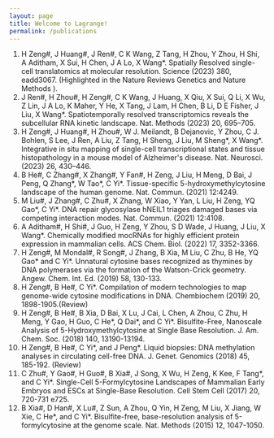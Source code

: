 ```yaml
---
layout: page
title: Welcome to Lagrange!
permalink: /publications
---
```

1. H Zeng#, J Huang#, J Ren#, C K Wang, Z Tang, H Zhou, Y Zhou, H Shi, A Aditham, X Sui, H Chen, J A Lo, X Wang*. Spatially Resolved single-cell translatomics at molecular resolution.  Science (2023) 380, eadd3067. (Highlighted in the  Nature Reviews Genetics and  Nature Methods ).
2. J Ren#, H Zhou#, H Zeng#, C K Wang, J Huang, X Qiu, X Sui, Q Li, X Wu, Z Lin, J A Lo, K Maher, Y He, X Tang, J Lam, H Chen, B Li, D E Fisher, J Liu, X Wang*. Spatiotemporally resolved transcriptomics reveals the subcellular RNA kinetic landscape.  Nat. Methods (2023) 20, 695–705.
3. H Zeng#, J Huang#, H Zhou#, W J. Meilandt, B Dejanovic, Y Zhou, C J. Bohlen, S Lee, J Ren, A Liu, Z Tang, H Sheng, J Liu, M Sheng*, X Wang*. Integrative in situ mapping of single-cell transcriptional states and tissue histopathology in a mouse model of Alzheimer's disease.  Nat. Neurosci. (2023) 26, 430–446.
4. B He#, C Zhang#, X Zhang#, Y Fan#, H Zeng, J Liu, H Meng, D Bai, J Peng, Q Zhang*, W Tao*, C Yi*. Tissue-specific 5-hydroxymethylcytosine landscape of the human genome.  Nat. Commun. (2021) 12:4249.
5. M Liu#, J Zhang#, C Zhu#, X Zhang, W Xiao, Y Yan, L Liu, H Zeng, YQ Gao*, C Yi*. DNA repair glycosylase hNEIL1 triages damaged bases via competing interaction modes.  Nat. Commun. (2021) 12:4108.
6. A Aditham#, H Shi#, J Guo, H Zeng, Y Zhou, S D Wade, J Huang, J Liu, X Wang*. Chemically modified mocRNAs for highly efficient protein expression in mammalian cells.  ACS Chem. Biol. (2022) 17, 3352-3366.
7. H Zeng#, M Mondal#, R Song#, J Zhang, B Xia, M Liu, C Zhu, B He, YQ Gao* and C Yi*. Unnatural cytosine bases recognized as thymines by DNA polymerases via the formation of the Watson-Crick geometry.  Angew. Chem. Int. Ed. (2019) 58, 130-133.
8. H Zeng#, B He#, C Yi*. Compilation of modern technologies to map genome-wide cytosine modifications in DNA.  Chembiochem  (2019) 20, 1898-1905.(Review)
9. H Zeng#, B He#, B Xia, D Bai, X Lu, J Cai, L Chen, A Zhou, C Zhu, H Meng, Y Gao, H Guo, C He*, Q Dai*, and C Yi*. Bisulfite-Free, Nanoscale Analysis of 5-Hydroxymethylcytosine at Single Base Resolution.  J. Am. Chem. Soc. (2018) 140, 13190-13194.
10. H Zeng#, B He#, C Yi*, and J Peng*. Liquid biopsies: DNA methylation analyses in circulating cell-free DNA.  J. Genet. Genomics (2018) 45, 185-192. (Review)
11. C Zhu#, Y Gao#, H Guo#, B Xia#, J Song, X Wu, H Zeng, K Kee, F Tang*, and C Yi*. Single-Cell 5-Formylcytosine Landscapes of Mammalian Early Embryos and ESCs at Single-Base Resolution.  Cell Stem Cell (2017) 20, 720-731 e725.
12. B Xia#, D Han#, X Lu#, Z Sun, A Zhou, Q Yin, H Zeng, M Liu, X Jiang, W Xie, C He*, and C Yi*. Bisulfite-free, base-resolution analysis of 5-formylcytosine at the genome scale.  Nat. Methods (2015) 12, 1047-1050.
